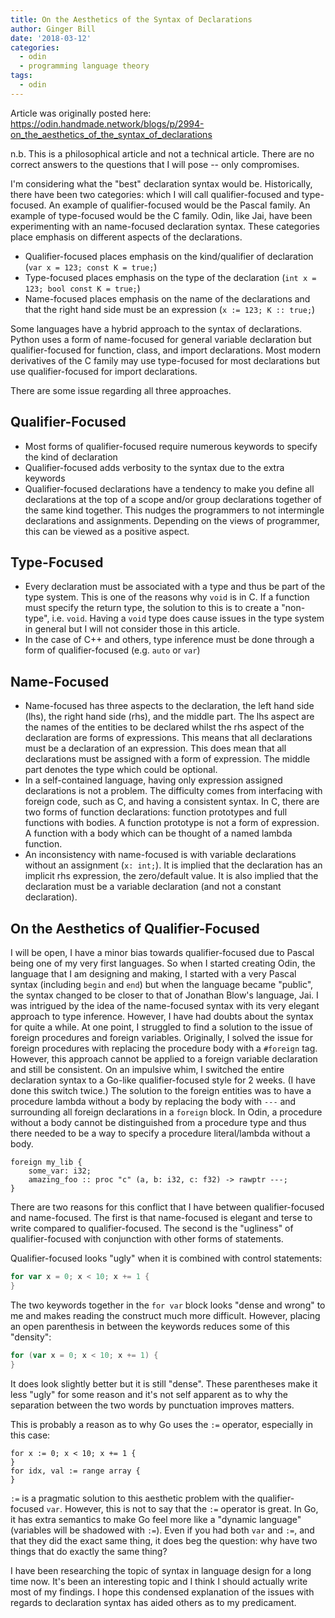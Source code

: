 ```yaml
---
title: On the Aesthetics of the Syntax of Declarations
author: Ginger Bill
date: '2018-03-12'
categories:
  - odin
  - programming language theory
tags:
  - odin
---
```


Article was originally posted here: <https://odin.handmade.network/blogs/p/2994-on_the_aesthetics_of_the_syntax_of_declarations>

n.b. This is a philosophical article and not a technical article. There are no correct answers to the questions that I will pose -- only compromises.

I'm considering what the "best" declaration syntax would be. Historically, there have been two categories: which I will call qualifier-focused and type-focused.
An example of qualifier-focused would be the Pascal family. An example of type-focused would be the C family. Odin, like Jai, have been experimenting with an name-focused declaration syntax. These categories place emphasis on different aspects of the declarations.

* Qualifier-focused places emphasis on the kind/qualifier of declaration (`var x = 123; const K = true;`)
* Type-focused places emphasis on the type of the declaration (`int x = 123; bool const K = true;`)
* Name-focused places emphasis on the name of the declarations and that the right hand side must be an expression (`x := 123; K :: true;`)

Some languages have a hybrid approach to the syntax of declarations. Python uses a form of name-focused for general variable declaration but qualifier-focused for function, class, and import declarations. Most modern derivatives of the C family may use type-focused for most declarations but use qualifier-focused for import declarations.

There are some issue regarding all three approaches.

## Qualifier-Focused

* Most forms of qualifier-focused require numerous keywords to specify the kind of declaration
* Qualifier-focused adds verbosity to the syntax due to the extra keywords
* Qualifier-focused declarations have a tendency to make you define all declarations at the top of a scope and/or group declarations together of the same kind together. This nudges the programmers to not intermingle declarations and assignments. Depending on the views of programmer, this can be viewed as a positive aspect.

## Type-Focused

* Every declaration must be associated with a type and thus be part of the type system. This is one of the reasons why `void` is in C. If a function must specify the return type, the solution to this is to create a "non-type", i.e. `void`. Having a `void` type does cause issues in the type system in general but I will not consider those in this article.
* In the case of C++ and others, type inference must be done through a form of qualifier-focused (e.g. `auto` or `var`)

## Name-Focused

* Name-focused has three aspects to the declaration, the left hand side (lhs), the right hand side (rhs), and the middle part. The lhs aspect are the names of the entities to be declared whilst the rhs aspect of the declaration are forms of expressions. This means that all declarations must be a declaration of an expression. This does mean that all declarations must be assigned with a form of expression. The middle part denotes the type which could be optional.
* In a self-contained language, having only expression assigned declarations is not a problem. The difficulty comes from interfacing with foreign code, such as C, and having a consistent syntax. In C, there are two forms of function declarations: function prototypes and full functions with bodies. A function prototype is not a form of expression. A function with a body which can be thought of a named lambda function.
* An inconsistency with name-focused is with variable declarations without an assignment (`x: int;`). It is implied that the declaration has an implicit rhs expression, the zero/default value. It is also implied that the declaration must be a variable declaration (and not a constant declaration).

## On the Aesthetics of Qualifier-Focused

I will be open, I have a minor bias towards qualifier-focused due to Pascal being one of my very first languages. So when I started creating Odin, the language that I am designing and making, I started with a very Pascal syntax (including `begin` and `end`) but when the language became "public", the syntax changed to be closer to that of Jonathan Blow's language, Jai. I was intrigued by the idea of the name-focused syntax with its very elegant approach to type inference. However, I have had doubts about the syntax for quite a while. At one point, I struggled to find a solution to the issue of foreign procedures and foreign variables. Originally, I solved the issue for foreign procedures with replacing the procedure body with a `#foreign` tag. However, this approach cannot be applied to a foreign variable declaration and still be consistent. On an impulsive whim, I switched the entire declaration syntax to a Go-like qualifier-focused style for 2 weeks. (I have done this switch twice.) The solution to the foreign entities was to have a procedure lambda without a body by replacing the body with `---` and surrounding all foreign declarations in a `foreign` block. In Odin, a procedure without a body cannot be distinguished from a procedure type and thus there needed to be a way to specify a procedure literal/lambda without a body.

```odin
foreign my_lib {
    some_var: i32;
    amazing_foo :: proc "c" (a, b: i32, c: f32) -> rawptr ---;
}
```

There are two reasons for this conflict that I have between qualifier-focused and name-focused. The first is that name-focused is elegant and terse to write compared to qualifier-focused. The second is the "ugliness" of qualifier-focused with conjunction with other forms of statements.

Qualifier-focused looks "ugly" when it is combined with control statements:

```go
for var x = 0; x < 10; x += 1 {
}
```

The two keywords together in the `for var` block looks "dense and wrong" to me and makes reading the construct much more difficult. However, placing an open parenthesis in between the keywords reduces some of this "density":

```go
for (var x = 0; x < 10; x += 1) {
}
```

It does look slightly better but it is still "dense". These parentheses make it less "ugly" for some reason and it's not self apparent as to why the separation between the two words by punctuation improves matters.

This is probably a reason as to why Go uses the `:=` operator, especially in this case:

```
for x := 0; x < 10; x += 1 {
}
for idx, val := range array {
}
```

`:=` is a pragmatic solution to this aesthetic problem with the qualifier-focused `var`. However, this is not to say that the `:=` operator is great. In Go, it has extra semantics to make Go feel more like a "dynamic language" (variables will be shadowed with `:=`). Even if you had both `var` and `:=`, and that they did the exact same thing, it does beg the question: why have two things that do exactly the same thing?

I have been researching the topic of syntax in language design for a long time now. It's been an interesting topic and I think I should actually write most of my findings. I hope this condensed explanation of the issues with regards to declaration syntax has aided others as to my predicament.
